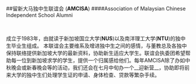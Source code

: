 ##留新大马独中生联谊会 (__AMCISA__)
####Association of Malaysian Chinese Independent School Alumni

&nbsp;

成立于1983年，由就读于新加坡国立大学(__NUS__)以及南洋理工大学(__NTU__)的独中生毕业生组成。 本联谊会主要维系及增进独中生之间的感情，与董教总及各独中保持联络提供新加坡大学的最新资料，协助新生适应大学生。联谊会执委团希望帮助每一位到新加坡求学的学生，提供一个归属感给他们。每年AMCISA除了办如中秋晚会或新春晚会等的活动，我们还会在七月中旬办一个__迎新营__，协助即将前来大学的独中生们处理学生证的申请、身体检查、贷款等繁杂手续。

<!--
每年AMCISA都会在七月中旬办一个__迎新营__， 让即将前来大学的独中生更快适应大学生活。在迎新营中学长姐会协助学弟妹们处理学生证的申请、身体检查、贷款等繁杂手续。希望所有即将前来新加坡留学的同学们都可以加入我们这个大家庭，而且通过这个迎新营同学们将会认识到来自不同地区的应届的独中生，往日也较容易融入大学生活。
同学们或校方如果有任何疑问，可联络我们或到我们的面书讨论区留言提问。我们非常愿意解答同学们的一切疑惑。
-->